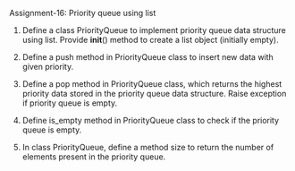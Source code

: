 
Assignment-16: Priority queue using list

1. Define a class PriorityQueue to implement priority queue data structure using list. Provide __init__() method to create a list object (initially empty).

2. Define a push method in PriorityQueue class to insert new data with given priority.

3. Define a pop method in PriorityQueue class, which returns the highest priority data stored in the priority queue data structure. Raise exception if priority queue is empty.

4. Define is_empty method in PriorityQueue class to check if the priority queue is empty.

5. In class PriorityQueue, define a method size to return the number of elements present in the priority queue.